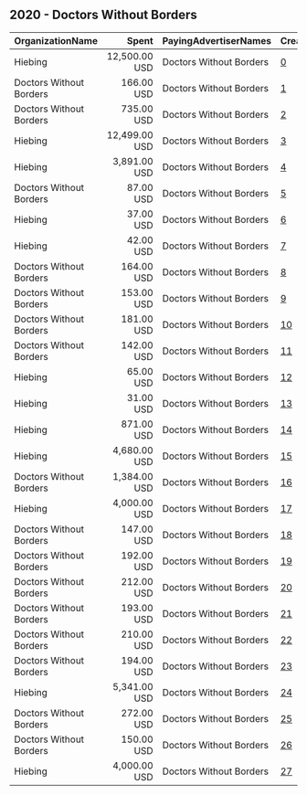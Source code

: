 ## 2020 - Doctors Without Borders 
|OrganizationName|Spent|PayingAdvertiserNames|CreativeUrls|Impressions|Genders|AgeBrackets|CountryCodes|BillingAddresses|CandidateBallotInformation|
|:---|---:|:---|:---|---:|:---|:---|:---|:---|:---|
|Hiebing|12,500.00 USD|Doctors Without Borders|[0](https://www.snap.com/political-ads/asset/13112ca1cc2036bbf170e76bf53f4d0ae6c57a6837d11427dbdfe08b7c3999cd?mediaType=mp4)|7,014,811||18-34|united states|"315 Wisconsin Ave,Madison,53703,US"||
|Doctors Without Borders|166.00 USD|Doctors Without Borders|[1](https://www.snap.com/political-ads/asset/fc0644b1884cee3c9b8cfbccaedf25ff9ad61e1ac2973429fcad4f3c63961d26?mediaType=mp4)|18,391|||united states|"40 rector street,New York,10006,US"||
|Doctors Without Borders|735.00 USD|Doctors Without Borders|[2](https://www.snap.com/political-ads/asset/fcc18d5cb9006754bf8421a3bb737bfad18ce8315be9bc43a815c5519c51c70c?mediaType=mp4)|595,140|||united states|"40 rector street,New York,10006,US"||
|Hiebing|12,499.00 USD|Doctors Without Borders|[3](https://www.snap.com/political-ads/asset/5ef9d0868ac14bbf34f1db51e578763b60ec01573ce1d45ae2c06097e4ce699b?mediaType=mp4)|6,828,942||20-34|united states|"315 Wisconsin Ave,Madison,53703,US"||
|Hiebing|3,891.00 USD|Doctors Without Borders|[4](https://www.snap.com/political-ads/asset/2c0ba0d4783aed809943adbd98fd4a9091e5ddfcf29816465c22e43f0bf111ff?mediaType=mp4)|1,495,855||18+|united states|"315 Wisconsin Ave,Madison,53703,US"||
|Doctors Without Borders|87.00 USD|Doctors Without Borders|[5](https://www.snap.com/political-ads/asset/fc0644b1884cee3c9b8cfbccaedf25ff9ad61e1ac2973429fcad4f3c63961d26?mediaType=mp4)|48,463|||united states|"40 rector street,New York,10006,US"||
|Hiebing|37.00 USD|Doctors Without Borders|[6](https://www.snap.com/political-ads/asset/95ff840032c29004979ff68915af0227bfb16ce4f157cb612740c769c8b8dcc6?mediaType=mp4)|21,706||18+|united states|"315 Wisconsin Ave,Madison,53703,US"||
|Hiebing|42.00 USD|Doctors Without Borders|[7](https://www.snap.com/political-ads/asset/95ff840032c29004979ff68915af0227bfb16ce4f157cb612740c769c8b8dcc6?mediaType=mp4)|22,716||18-35|united states|"315 Wisconsin Ave,Madison,53703,US"||
|Doctors Without Borders|164.00 USD|Doctors Without Borders|[8](https://www.snap.com/political-ads/asset/fc0644b1884cee3c9b8cfbccaedf25ff9ad61e1ac2973429fcad4f3c63961d26?mediaType=mp4)|32,916|||united states|"40 rector street,New York,10006,US"||
|Doctors Without Borders|153.00 USD|Doctors Without Borders|[9](https://www.snap.com/political-ads/asset/fcc18d5cb9006754bf8421a3bb737bfad18ce8315be9bc43a815c5519c51c70c?mediaType=mp4)|30,805|||united states|"40 rector street,New York,10006,US"||
|Doctors Without Borders|181.00 USD|Doctors Without Borders|[10](https://www.snap.com/political-ads/asset/fcc18d5cb9006754bf8421a3bb737bfad18ce8315be9bc43a815c5519c51c70c?mediaType=mp4)|21,353|||united states|"40 rector street,New York,10006,US"||
|Doctors Without Borders|142.00 USD|Doctors Without Borders|[11](https://www.snap.com/political-ads/asset/400863e5088ed20ba9647c75b051c0f2cbdb4fa5ca2ed32d20ee2e7204c6de39?mediaType=mp4)|81,129|||united states|"40 rector street,New York,10006,US"||
|Hiebing|65.00 USD|Doctors Without Borders|[12](https://www.snap.com/political-ads/asset/e09b0d3181152d03484fe707fce3c6f18784f59eb5a8c109e460e9362fdc7201?mediaType=mp4)|35,330||18-35|united states|"315 Wisconsin Ave,Madison,53703,US"||
|Hiebing|31.00 USD|Doctors Without Borders|[13](https://www.snap.com/political-ads/asset/e09b0d3181152d03484fe707fce3c6f18784f59eb5a8c109e460e9362fdc7201?mediaType=mp4)|19,000||18+|united states|"315 Wisconsin Ave,Madison,53703,US"||
|Hiebing|871.00 USD|Doctors Without Borders|[14](https://www.snap.com/political-ads/asset/16dd8ec3dd2ae1c89a5b74c506b8bac99bd8bb56ff22971a83cf7a6099b94cd7?mediaType=mp4)|282,788||18+|united states|"315 Wisconsin Ave,Madison,53703,US"||
|Hiebing|4,680.00 USD|Doctors Without Borders|[15](https://www.snap.com/political-ads/asset/2c0ba0d4783aed809943adbd98fd4a9091e5ddfcf29816465c22e43f0bf111ff?mediaType=mp4)|2,238,210||18-35|united states|"315 Wisconsin Ave,Madison,53703,US"||
|Doctors Without Borders|1,384.00 USD|Doctors Without Borders|[16](https://www.snap.com/political-ads/asset/2f53d38741141d1e62f2e9e786a623613e7bb9b435b5a55ec83bee1747021de6?mediaType=mp4)|417,368||18+|united states|"40 rector street,New York,10006,US"||
|Hiebing|4,000.00 USD|Doctors Without Borders|[17](https://www.snap.com/political-ads/asset/f6295d6cff6c0bad003ca24bf875eb233dd2de0dfbc65dcd13b96e71c73ccbd7?mediaType=mp4)|2,781,167||18+|united states|"315 Wisconsin Ave,Madison,53703,US"||
|Doctors Without Borders|147.00 USD|Doctors Without Borders|[18](https://www.snap.com/political-ads/asset/fc0644b1884cee3c9b8cfbccaedf25ff9ad61e1ac2973429fcad4f3c63961d26?mediaType=mp4)|52,113|||united states|"40 rector street,New York,10006,US"||
|Doctors Without Borders|192.00 USD|Doctors Without Borders|[19](https://www.snap.com/political-ads/asset/fc0644b1884cee3c9b8cfbccaedf25ff9ad61e1ac2973429fcad4f3c63961d26?mediaType=mp4)|37,551|||united states|"40 rector street,New York,10006,US"||
|Doctors Without Borders|212.00 USD|Doctors Without Borders|[20](https://www.snap.com/political-ads/asset/fc0644b1884cee3c9b8cfbccaedf25ff9ad61e1ac2973429fcad4f3c63961d26?mediaType=mp4)|20,448|||united states|"40 rector street,New York,10006,US"||
|Doctors Without Borders|193.00 USD|Doctors Without Borders|[21](https://www.snap.com/political-ads/asset/400863e5088ed20ba9647c75b051c0f2cbdb4fa5ca2ed32d20ee2e7204c6de39?mediaType=mp4)|43,504|||united states|"40 rector street,New York,10006,US"||
|Doctors Without Borders|210.00 USD|Doctors Without Borders|[22](https://www.snap.com/political-ads/asset/06ed5c7aa823b8d870517a46c8450d5580c0ff66bd091faaa53dd2348b6ae191?mediaType=mp4)|89,389|||united states|"40 rector street,New York,10006,US"||
|Doctors Without Borders|194.00 USD|Doctors Without Borders|[23](https://www.snap.com/political-ads/asset/400863e5088ed20ba9647c75b051c0f2cbdb4fa5ca2ed32d20ee2e7204c6de39?mediaType=mp4)|22,266|||united states|"40 rector street,New York,10006,US"||
|Hiebing|5,341.00 USD|Doctors Without Borders|[24](https://www.snap.com/political-ads/asset/16dd8ec3dd2ae1c89a5b74c506b8bac99bd8bb56ff22971a83cf7a6099b94cd7?mediaType=mp4)|2,497,095||18-35|united states|"315 Wisconsin Ave,Madison,53703,US"||
|Doctors Without Borders|272.00 USD|Doctors Without Borders|[25](https://www.snap.com/political-ads/asset/06ed5c7aa823b8d870517a46c8450d5580c0ff66bd091faaa53dd2348b6ae191?mediaType=mp4)|61,081|||united states|"40 rector street,New York,10006,US"||
|Doctors Without Borders|150.00 USD|Doctors Without Borders|[26](https://www.snap.com/political-ads/asset/06ed5c7aa823b8d870517a46c8450d5580c0ff66bd091faaa53dd2348b6ae191?mediaType=mp4)|14,399|||united states|"40 rector street,New York,10006,US"||
|Hiebing|4,000.00 USD|Doctors Without Borders|[27](https://www.snap.com/political-ads/asset/73b127e152eb9fc5f8b07b859fa98c9efea0e7ff0fb21b1ecb8144b70be818f7?mediaType=mp4)|1,863,220||18-34|united states|"315 Wisconsin Ave,Madison,53703,US"||
